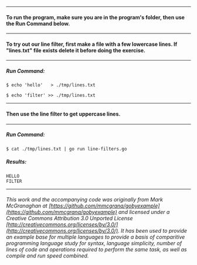 ___
#### To run the program, make sure you are in the program's folder, then use the Run Command below.
___
#### To try out our line filter, first make a file with a few lowercase lines. If "lines.txt" file exists delete it before doing the exercise. 
___
##### Run Command:

`$ echo 'hello'   > ./tmp/lines.txt`

`$ echo 'filter' >> ./tmp/lines.txt`

___
#### Then use the line filter to get uppercase lines.

___
##### Run Command:

`$ cat ./tmp/lines.txt | go run line-filters.go`

##### Results:
```
HELLO
FILTER
```
___
###### This work and the accompanying code was originally from Mark McGranaghan at [https://github.com/mmcgrana/gobyexample](https://github.com/mmcgrana/gobyexample) and licensed under a Creative Commons Attribution 3.0 Unported License [http://creativecommons.org/licenses/by/3.0/](http://creativecommons.org/licenses/by/3.0/). It has been used to provide an example base for multiple languages to provide a basis of comparitive programming language study for syntax, language simplicity, number of lines of code and operations required to perform the same task, as well as compile and run speed combined.